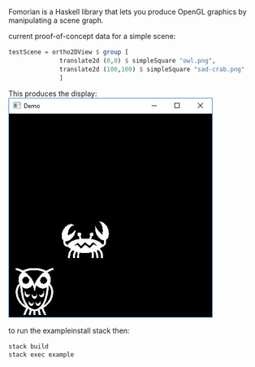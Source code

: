 Fomorian is a Haskell library that lets you produce OpenGL graphics by
manipulating a scene graph.

current proof-of-concept data for a simple scene:

```haskell
testScene = ortho2DView $ group [
              translate2d (0,0) $ simpleSquare "owl.png",
              translate2d (100,100) $ simpleSquare "sad-crab.png"
              ]
```

This produces the display:
![Sample pic](fomorianpic1.jpg)

to run the exampleinstall stack then:

```
stack build
stack exec example
```
